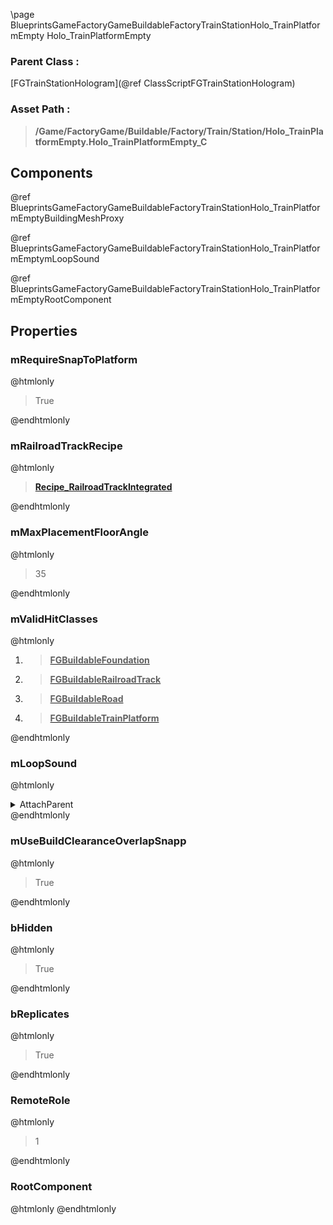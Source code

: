 \page BlueprintsGameFactoryGameBuildableFactoryTrainStationHolo_TrainPlatformEmpty Holo_TrainPlatformEmpty
### Parent Class :
[FGTrainStationHologram](@ref ClassScriptFGTrainStationHologram)
### Asset Path :
<b><blockquote>/Game/FactoryGame/Buildable/Factory/Train/Station/Holo_TrainPlatformEmpty.Holo_TrainPlatformEmpty_C</blockquote></b>
## Components

@ref BlueprintsGameFactoryGameBuildableFactoryTrainStationHolo_TrainPlatformEmptyBuildingMeshProxy

@ref BlueprintsGameFactoryGameBuildableFactoryTrainStationHolo_TrainPlatformEmptymLoopSound

@ref BlueprintsGameFactoryGameBuildableFactoryTrainStationHolo_TrainPlatformEmptyRootComponent

## Properties

### mRequireSnapToPlatform
@htmlonly
<blockquote>True</blockquote>
@endhtmlonly

### mRailroadTrackRecipe
@htmlonly
<b><a href="_blueprints_game_factory_game_recipes_buildings_recipe__railroad_track_integrated.html"><blockquote>Recipe_RailroadTrackIntegrated</blockquote></a></b>
@endhtmlonly

### mMaxPlacementFloorAngle
@htmlonly
<blockquote>35</blockquote>
@endhtmlonly

### mValidHitClasses
@htmlonly
<ol>
<li>
<b><a href="_class_script_f_g_buildable_foundation.html"><blockquote>FGBuildableFoundation</blockquote></a></b>
</li>
<li>
<b><a href="_class_script_f_g_buildable_railroad_track.html"><blockquote>FGBuildableRailroadTrack</blockquote></a></b>
</li>
<li>
<b><a href="_class_script_f_g_buildable_road.html"><blockquote>FGBuildableRoad</blockquote></a></b>
</li>
<li>
<b><a href="_class_script_f_g_buildable_train_platform.html"><blockquote>FGBuildableTrainPlatform</blockquote></a></b>
</li>
</ol>
@endhtmlonly

### mLoopSound
@htmlonly
<details>
 <summary>AttachParent</summary>
<details>
 <summary>$ObjectClass</summary>
<b><a href="_class_script_scene_component.html"><blockquote>SceneComponent</blockquote></a></b>
</details>
<details>
 <summary>$ObjectFlags</summary>
<blockquote>2883617</blockquote>
</details>
<details>
 <summary>$ObjectName</summary>
<blockquote>RootComponent</blockquote>
</details>
</details>
@endhtmlonly

### mUseBuildClearanceOverlapSnapp
@htmlonly
<blockquote>True</blockquote>
@endhtmlonly

### bHidden
@htmlonly
<blockquote>True</blockquote>
@endhtmlonly

### bReplicates
@htmlonly
<blockquote>True</blockquote>
@endhtmlonly

### RemoteRole
@htmlonly
<blockquote>1</blockquote>
@endhtmlonly

### RootComponent
@htmlonly
@endhtmlonly

